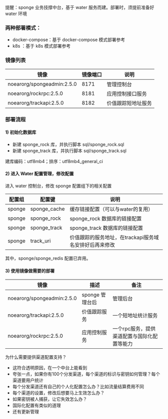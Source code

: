 
提醒：sponge 业务技撑中台，基于 water 服务而建。部署时，须提前准备好 water 环境

### 两种部署模式：

* docker-compose：基于 docker-compose 模式部署参考
* k8s ：基于 k8s 模式部署参考

### 镜像列表

| 镜像                         | 镜像端口    | 说明        |
|----------------------------|-------|-----------|
| noearorg/spongeadmin:2.5.0 | 8171  | 管理控制台     |
| noearorg/rockrpc:2.5.0           | 8181  | 应用控制接口服务  |
| noearorg/trackapi:2.5.0          | 8182  | 价值跟踪短地址服务 |


### 部署流程

#### 1) 初始化数据库

* 新建 sponge_rock 库，并执行脚本 sql/sponge_rock.sql
* 新建 sponge_track 库，并执行脚本 sql/sponge_track.sql


建库编码：utf8mb4；排序：utf8mb4_general_ci

#### 2) 进入 Water 配置管理，修改配置

进入 water 控制台，修改 sponge 配置组下的相关配置

| 配置组 | 配置键 | 说明                              |
| -------- | -------- |---------------------------------|
| sponge     | sponge_cache     | 缓存链接配置（可以与water的复用）             |
| sponge     | sponge_rock     | sponge_rock 数据库的链接配置            |
| sponge     | sponge_track     | sponge_track 数据库的链接配置           |
| sponge     | track_uri     | 价值跟踪的服务地址，在trackapi服务域名安排好后再来修改 |


其中，sponge/sponge_redis 配置已弃用。

#### 3) 使用镜像做需要的部署

| 镜像  | 描述          | 备注                                   |
|-----|-------------|--------------------------------------|
| noearorg/spongeadmin:2.5.0 | sponge 管理台后 | 管理后台                                 |
| noearorg/trackapi:2.5.0 | 价值跟踪服务      | 一个短地址统计服务                            |
| noearorg/rockrpc:2.5.0 | 应用控制服务 | 一个rpc服务，提供渠道配置与国际化配置等能力 |

为什么需要提供渠道配置支持？

* 这符合透明原因，在一个中台上能看到
* 夸张一点，如果你有100个分发渠道，每个渠道的标识与密钥如何管理？每个渠道要用户统计
* 每个分发渠道还有自己的个人化配置怎么办？比如流量结算费用不同
* 每个渠道的设置，修改后想要马上生效怎么办？
* 如果密钥被人捕获，让它失效怎么办？
* 国际化配置有类似的道理
* 还有更新管理






